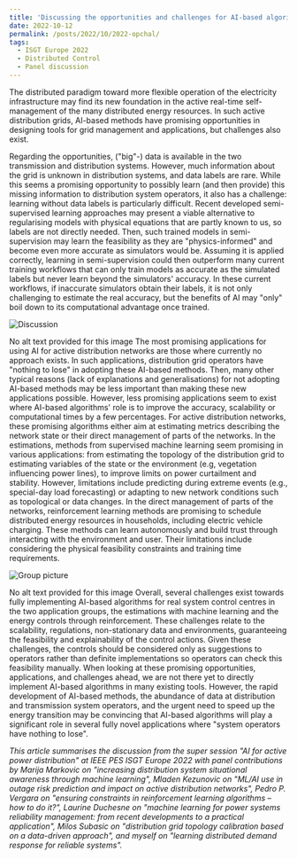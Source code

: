 ```yaml
---
title: 'Discussing the opportunities and challenges for AI-based algorithms in distribution grids'
date: 2022-10-12
permalink: /posts/2022/10/2022-opchal/
tags:
  - ISGT Europe 2022
  - Distributed Control
  - Panel discussion
---
```


The distributed paradigm toward more flexible operation of the electricity infrastructure may find its new foundation in the active real-time self-management of the many distributed energy resources. In such active distribution grids, AI-based methods have promising opportunities in designing tools for grid management and applications, but challenges also exist. 

Regarding the opportunities, ("big"-) data is available in the two transmission and distribution systems. However, much information about the grid is unknown in distribution systems, and data labels are rare. While this seems a promising opportunity to possibly learn (and then provide) this missing information to distribution system operators, it also has a challenge: learning without data labels is particularly difficult. Recent developed semi-supervised learning approaches may present a viable alternative to regularising models with physical equations that are partly known to us, so labels are not directly needed. Then, such trained models in semi-supervision may learn the feasibility as they are "physics-informed" and become even more accurate as simulators would be. Assuming it is applied correctly, learning in semi-supervision could then outperform many current training workflows that can only train models as accurate as the simulated labels but never learn beyond the simulators' accuracy. In these current workflows, if inaccurate simulators obtain their labels, it is not only challenging to estimate the real accuracy, but the benefits of AI may "only" boil down to its computational advantage once trained.

![Discussion](https://JochenC.github.io/images/1666361764413.jpg "Panel Live.")

No alt text provided for this image
The most promising applications for using AI for active distribution networks are those where currently no approach exists. In such applications, distribution grid operators have "nothing to lose" in adopting these AI-based methods. Then, many other typical reasons (lack of explanations and generalisations) for not adopting AI-based methods may be less important than making these new applications possible. However, less promising applications seem to exist where AI-based algorithms' role is to improve the accuracy, scalability or computational times by a few percentages. For active distribution networks, these promising algorithms either aim at estimating metrics describing the network state or their direct management of parts of the networks. In the estimations, methods from supervised machine learning seem promising in various applications: from estimating the topology of the distribution grid to estimating variables of the state or the environment (e.g, vegetation influencing power lines), to improve limits on power curtailment and stability. However, limitations include predicting during extreme events (e.g., special-day load forecasting) or adapting to new network conditions such as topological or data changes. In the direct management of parts of the networks, reinforcement learning methods are promising to schedule distributed energy resources in households, including electric vehicle charging. These methods can learn autonomously and build trust through interacting with the environment and user. Their limitations include considering the physical feasibility constraints and training time requirements.


![Group picture](https://JochenC.github.io/images/1666361731256.jpg "All panelists.")

No alt text provided for this image
Overall, several challenges exist towards fully implementing AI-based algorithms for real system control centres in the two application groups, the estimations with machine learning and the energy controls through reinforcement. These challenges relate to the scalability, regulations, non-stationary data and environments, guaranteeing the feasibility and explainability of the control actions. Given these challenges, the controls should be considered only as suggestions to operators rather than definite implementations so operators can check this feasibility manually. When looking at these promising opportunities, applications, and challenges ahead, we are not there yet to directly implement AI-based algorithms in many existing tools. However, the rapid development of AI-based methods, the abundance of data at distribution and transmission system operators, and the urgent need to speed up the energy transition may be convincing that AI-based algorithms will play a significant role in several fully novel applications where "system operators have nothing to lose".

*This article summarises the discussion from the super session "AI for active power distribution" at IEEE PES ISGT Europe 2022 with panel contributions by Marija Markovic on "increasing distribution system situational awareness through machine learning", Mladen Kezunovic on "ML/AI use in outage risk prediction and impact on active distribution networks", Pedro P. Vergara on "ensuring constraints in reinforcement learning algorithms – how to do it?", Laurine Duchesne on "machine learning for power systems reliability management: from recent developments to a practical application", Milos Subasic on "distribution grid topology calibration based on a data-driven approach", and myself on "learning distributed demand response for reliable systems".*

